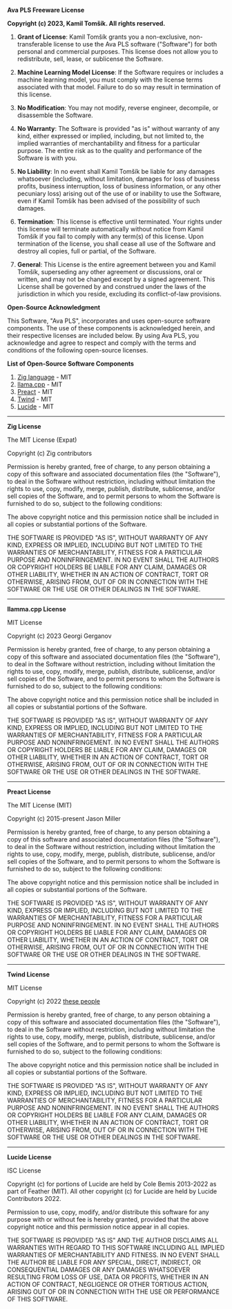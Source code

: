 **Ava PLS Freeware License**

**Copyright (c) 2023, Kamil Tomšík. All rights reserved.**

1. **Grant of License**: Kamil Tomšík grants you a non-exclusive, non-transferable license to use the Ava PLS software ("Software") for both personal and commercial purposes. This license does not allow you to redistribute, sell, lease, or sublicense the Software.

2. **Machine Learning Model License**: If the Software requires or includes a machine learning model, you must comply with the license terms associated with that model. Failure to do so may result in termination of this license.

3. **No Modification**: You may not modify, reverse engineer, decompile, or disassemble the Software.

4. **No Warranty**: The Software is provided "as is" without warranty of any kind, either expressed or implied, including, but not limited to, the implied warranties of merchantability and fitness for a particular purpose. The entire risk as to the quality and performance of the Software is with you.

5. **No Liability**: In no event shall Kamil Tomšík be liable for any damages whatsoever (including, without limitation, damages for loss of business profits, business interruption, loss of business information, or any other pecuniary loss) arising out of the use of or inability to use the Software, even if Kamil Tomšík has been advised of the possibility of such damages.

6. **Termination**: This license is effective until terminated. Your rights under this license will terminate automatically without notice from Kamil Tomšík if you fail to comply with any term(s) of this license. Upon termination of the license, you shall cease all use of the Software and destroy all copies, full or partial, of the Software.

7. **General**: This License is the entire agreement between you and Kamil Tomšík, superseding any other agreement or discussions, oral or written, and may not be changed except by a signed agreement. This License shall be governed by and construed under the laws of the jurisdiction in which you reside, excluding its conflict-of-law provisions.

**Open-Source Acknowledgment**

This Software, "Ava PLS", incorporates and uses open-source software components. The use of these components is acknowledged herein, and their respective licenses are included below. By using Ava PLS, you acknowledge and agree to respect and comply with the terms and conditions of the following open-source licenses.

**List of Open-Source Software Components**

1. [Zig language](https://ziglang.org/) - MIT
2. [llama.cpp](https://github.com/ggerganov/llama.cpp) - MIT
3. [Preact](https://preactjs.com/) - MIT
4. [Twind](https://twind.style/) - MIT
5. [Lucide](https://github.com/lucide-icons/lucide) - MIT

---

**Zig License**

The MIT License (Expat)

Copyright (c) Zig contributors

Permission is hereby granted, free of charge, to any person obtaining a copy
of this software and associated documentation files (the "Software"), to deal
in the Software without restriction, including without limitation the rights
to use, copy, modify, merge, publish, distribute, sublicense, and/or sell
copies of the Software, and to permit persons to whom the Software is
furnished to do so, subject to the following conditions:

The above copyright notice and this permission notice shall be included in
all copies or substantial portions of the Software.

THE SOFTWARE IS PROVIDED "AS IS", WITHOUT WARRANTY OF ANY KIND, EXPRESS OR
IMPLIED, INCLUDING BUT NOT LIMITED TO THE WARRANTIES OF MERCHANTABILITY,
FITNESS FOR A PARTICULAR PURPOSE AND NONINFRINGEMENT. IN NO EVENT SHALL THE
AUTHORS OR COPYRIGHT HOLDERS BE LIABLE FOR ANY CLAIM, DAMAGES OR OTHER
LIABILITY, WHETHER IN AN ACTION OF CONTRACT, TORT OR OTHERWISE, ARISING FROM,
OUT OF OR IN CONNECTION WITH THE SOFTWARE OR THE USE OR OTHER DEALINGS IN
THE SOFTWARE.

---

**llamma.cpp License**

MIT License

Copyright (c) 2023 Georgi Gerganov

Permission is hereby granted, free of charge, to any person obtaining a copy
of this software and associated documentation files (the "Software"), to deal
in the Software without restriction, including without limitation the rights
to use, copy, modify, merge, publish, distribute, sublicense, and/or sell
copies of the Software, and to permit persons to whom the Software is
furnished to do so, subject to the following conditions:

The above copyright notice and this permission notice shall be included in all
copies or substantial portions of the Software.

THE SOFTWARE IS PROVIDED "AS IS", WITHOUT WARRANTY OF ANY KIND, EXPRESS OR
IMPLIED, INCLUDING BUT NOT LIMITED TO THE WARRANTIES OF MERCHANTABILITY,
FITNESS FOR A PARTICULAR PURPOSE AND NONINFRINGEMENT. IN NO EVENT SHALL THE
AUTHORS OR COPYRIGHT HOLDERS BE LIABLE FOR ANY CLAIM, DAMAGES OR OTHER
LIABILITY, WHETHER IN AN ACTION OF CONTRACT, TORT OR OTHERWISE, ARISING FROM,
OUT OF OR IN CONNECTION WITH THE SOFTWARE OR THE USE OR OTHER DEALINGS IN THE
SOFTWARE.

---

**Preact License**

The MIT License (MIT)

Copyright (c) 2015-present Jason Miller

Permission is hereby granted, free of charge, to any person obtaining a copy
of this software and associated documentation files (the "Software"), to deal
in the Software without restriction, including without limitation the rights
to use, copy, modify, merge, publish, distribute, sublicense, and/or sell
copies of the Software, and to permit persons to whom the Software is
furnished to do so, subject to the following conditions:

The above copyright notice and this permission notice shall be included in all
copies or substantial portions of the Software.

THE SOFTWARE IS PROVIDED "AS IS", WITHOUT WARRANTY OF ANY KIND, EXPRESS OR
IMPLIED, INCLUDING BUT NOT LIMITED TO THE WARRANTIES OF MERCHANTABILITY,
FITNESS FOR A PARTICULAR PURPOSE AND NONINFRINGEMENT. IN NO EVENT SHALL THE
AUTHORS OR COPYRIGHT HOLDERS BE LIABLE FOR ANY CLAIM, DAMAGES OR OTHER
LIABILITY, WHETHER IN AN ACTION OF CONTRACT, TORT OR OTHERWISE, ARISING FROM,
OUT OF OR IN CONNECTION WITH THE SOFTWARE OR THE USE OR OTHER DEALINGS IN THE
SOFTWARE.

---

**Twind License**

MIT License

Copyright (c) 2022 [these people](https://github.com/tw-in-js/twind/graphs/contributors)

Permission is hereby granted, free of charge, to any person obtaining a copy
of this software and associated documentation files (the "Software"), to deal
in the Software without restriction, including without limitation the rights
to use, copy, modify, merge, publish, distribute, sublicense, and/or sell
copies of the Software, and to permit persons to whom the Software is
furnished to do so, subject to the following conditions:

The above copyright notice and this permission notice shall be included in all
copies or substantial portions of the Software.

THE SOFTWARE IS PROVIDED "AS IS", WITHOUT WARRANTY OF ANY KIND, EXPRESS OR
IMPLIED, INCLUDING BUT NOT LIMITED TO THE WARRANTIES OF MERCHANTABILITY,
FITNESS FOR A PARTICULAR PURPOSE AND NONINFRINGEMENT. IN NO EVENT SHALL THE
AUTHORS OR COPYRIGHT HOLDERS BE LIABLE FOR ANY CLAIM, DAMAGES OR OTHER
LIABILITY, WHETHER IN AN ACTION OF CONTRACT, TORT OR OTHERWISE, ARISING FROM,
OUT OF OR IN CONNECTION WITH THE SOFTWARE OR THE USE OR OTHER DEALINGS IN THE
SOFTWARE.

---

**Lucide License**

ISC License

Copyright (c) for portions of Lucide are held by Cole Bemis 2013-2022 as part of Feather (MIT). All other copyright (c) for Lucide are held by Lucide Contributors 2022.

Permission to use, copy, modify, and/or distribute this software for any
purpose with or without fee is hereby granted, provided that the above
copyright notice and this permission notice appear in all copies.

THE SOFTWARE IS PROVIDED "AS IS" AND THE AUTHOR DISCLAIMS ALL WARRANTIES
WITH REGARD TO THIS SOFTWARE INCLUDING ALL IMPLIED WARRANTIES OF
MERCHANTABILITY AND FITNESS. IN NO EVENT SHALL THE AUTHOR BE LIABLE FOR
ANY SPECIAL, DIRECT, INDIRECT, OR CONSEQUENTIAL DAMAGES OR ANY DAMAGES
WHATSOEVER RESULTING FROM LOSS OF USE, DATA OR PROFITS, WHETHER IN AN
ACTION OF CONTRACT, NEGLIGENCE OR OTHER TORTIOUS ACTION, ARISING OUT OF
OR IN CONNECTION WITH THE USE OR PERFORMANCE OF THIS SOFTWARE.
